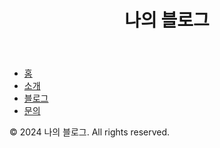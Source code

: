 <!DOCTYPE html>
<html lang="en">
<head>
  <meta charset="UTF-8">
</head>
<body>
  <header>
    <h1>나의 블로그</h1>
  </header>
  
  <nav>
    <ul>
      <li><a href="/">홈</a></li>
      <li><a href="/about">소개</a></li>
      <li><a href="/blog">블로그</a></li>
      <li><a href="/contact">문의</a></li>
    </ul>
  </nav>
  
  <main>
    <!-- 여기에 블로그 내용을 작성하세요 -->
  </main>
  
  <footer>
    <p>© 2024 나의 블로그. All rights reserved.</p>
  </footer>
</body>
</html>
